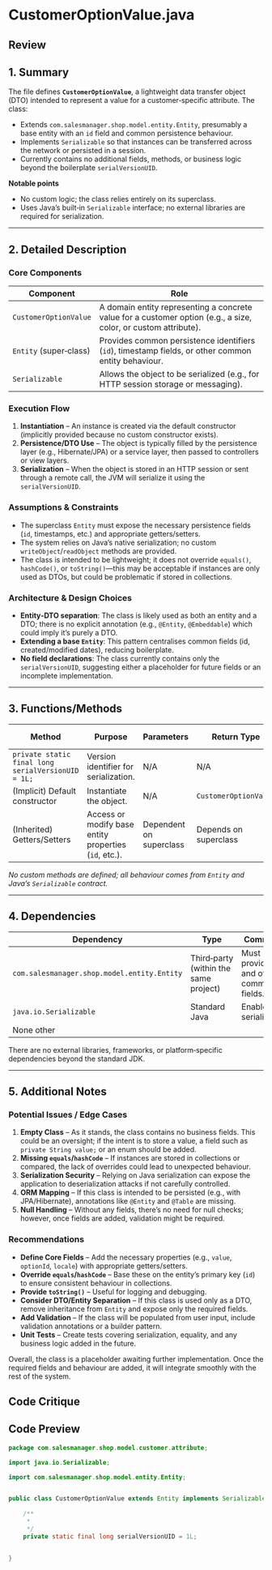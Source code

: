 # CustomerOptionValue.java

## Review

## 1. Summary  

The file defines **`CustomerOptionValue`**, a lightweight data transfer object (DTO) intended to represent a value for a customer‑specific attribute. The class:

- Extends `com.salesmanager.shop.model.entity.Entity`, presumably a base entity with an `id` field and common persistence behaviour.
- Implements `Serializable` so that instances can be transferred across the network or persisted in a session.
- Currently contains no additional fields, methods, or business logic beyond the boilerplate `serialVersionUID`.

**Notable points**

- No custom logic; the class relies entirely on its superclass.
- Uses Java’s built‑in `Serializable` interface; no external libraries are required for serialization.

---

## 2. Detailed Description  

### Core Components  

| Component | Role |
|-----------|------|
| `CustomerOptionValue` | A domain entity representing a concrete value for a customer option (e.g., a size, color, or custom attribute). |
| `Entity` (super‑class) | Provides common persistence identifiers (`id`), timestamp fields, or other common entity behaviour. |
| `Serializable` | Allows the object to be serialized (e.g., for HTTP session storage or messaging). |

### Execution Flow  

1. **Instantiation** – An instance is created via the default constructor (implicitly provided because no custom constructor exists).  
2. **Persistence/DTO Use** – The object is typically filled by the persistence layer (e.g., Hibernate/JPA) or a service layer, then passed to controllers or view layers.  
3. **Serialization** – When the object is stored in an HTTP session or sent through a remote call, the JVM will serialize it using the `serialVersionUID`.  

### Assumptions & Constraints  

- The superclass `Entity` must expose the necessary persistence fields (`id`, timestamps, etc.) and appropriate getters/setters.  
- The system relies on Java’s native serialization; no custom `writeObject`/`readObject` methods are provided.  
- The class is intended to be lightweight; it does not override `equals()`, `hashCode()`, or `toString()`—this may be acceptable if instances are only used as DTOs, but could be problematic if stored in collections.

### Architecture & Design Choices  

- **Entity‑DTO separation**: The class is likely used as both an entity and a DTO; there is no explicit annotation (e.g., `@Entity`, `@Embeddable`) which could imply it’s purely a DTO.
- **Extending a base `Entity`**: This pattern centralises common fields (id, created/modified dates), reducing boilerplate.  
- **No field declarations**: The class currently contains only the `serialVersionUID`, suggesting either a placeholder for future fields or an incomplete implementation.

---

## 3. Functions/Methods  

| Method | Purpose | Parameters | Return Type | Side Effects |
|--------|---------|------------|-------------|--------------|
| `private static final long serialVersionUID = 1L;` | Version identifier for serialization. | N/A | N/A | N/A |
| (Implicit) Default constructor | Instantiate the object. | N/A | `CustomerOptionValue` | None |
| (Inherited) Getters/Setters | Access or modify base entity properties (`id`, etc.). | Dependent on superclass | Depends on superclass | None |

*No custom methods are defined; all behaviour comes from `Entity` and Java’s `Serializable` contract.*

---

## 4. Dependencies  

| Dependency | Type | Comments |
|------------|------|----------|
| `com.salesmanager.shop.model.entity.Entity` | Third‑party (within the same project) | Must provide `id` and other common fields. |
| `java.io.Serializable` | Standard Java | Enables serialization. |
| None other |  |  |

There are no external libraries, frameworks, or platform‑specific dependencies beyond the standard JDK.

---

## 5. Additional Notes  

### Potential Issues / Edge Cases  

1. **Empty Class** – As it stands, the class contains no business fields. This could be an oversight; if the intent is to store a value, a field such as `private String value;` or an enum should be added.  
2. **Missing `equals`/`hashCode`** – If instances are stored in collections or compared, the lack of overrides could lead to unexpected behaviour.  
3. **Serialization Security** – Relying on Java serialization can expose the application to deserialization attacks if not carefully controlled.  
4. **ORM Mapping** – If this class is intended to be persisted (e.g., with JPA/Hibernate), annotations like `@Entity` and `@Table` are missing.  
5. **Null Handling** – Without any fields, there’s no need for null checks; however, once fields are added, validation might be required.

### Recommendations  

- **Define Core Fields** – Add the necessary properties (e.g., `value`, `optionId`, `locale`) with appropriate getters/setters.  
- **Override `equals`/`hashCode`** – Base these on the entity’s primary key (`id`) to ensure consistent behaviour in collections.  
- **Provide `toString()`** – Useful for logging and debugging.  
- **Consider DTO/Entity Separation** – If this class is used only as a DTO, remove inheritance from `Entity` and expose only the required fields.  
- **Add Validation** – If the class will be populated from user input, include validation annotations or a builder pattern.  
- **Unit Tests** – Create tests covering serialization, equality, and any business logic added in the future.  

Overall, the class is a placeholder awaiting further implementation. Once the required fields and behaviour are added, it will integrate smoothly with the rest of the system.

## Code Critique



## Code Preview

```java
package com.salesmanager.shop.model.customer.attribute;

import java.io.Serializable;

import com.salesmanager.shop.model.entity.Entity;


public class CustomerOptionValue extends Entity implements Serializable {
	
	/**
	 * 
	 */
	private static final long serialVersionUID = 1L;


}



```
